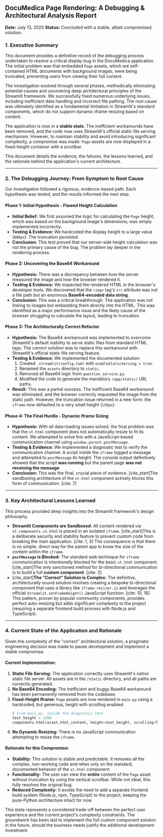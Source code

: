 ## **DocuMedica Page Rendering: A Debugging & Architectural Analysis Report**

**Date:** July 13, 2025
**Status:** Concluded with a stable, albeit compromised, solution.

### **1. Executive Summary**

This document provides a definitive record of the debugging process undertaken to resolve a critical display bug in the DocuMedica application. The initial problem was that embedded `Page` assets, which are self-contained HTML documents with background images, were being truncated, preventing users from viewing their full content.

The investigation evolved through several phases, methodically eliminating potential causes and uncovering deep architectural principles of the Streamlit framework. We successfully fixed numerous underlying issues, including inefficient data handling and incorrect file pathing. The root cause was ultimately identified as a fundamental limitation in Streamlit's standard components, which do not support dynamic iframe resizing based on content.

The application is now in a **stable state**. The inefficient workarounds have been removed, and the code now uses Streamlit's official static file serving mechanism. However, to maintain stability and avoid introducing significant complexity, a compromise was made: `Page` assets are now displayed in a fixed-height container with a scrollbar.

This document details the evidence, the failures, the lessons learned, and the rationale behind the application's current architecture.

-----

### **2. The Debugging Journey: From Symptom to Root Cause**

Our investigation followed a rigorous, evidence-based path. Each hypothesis was tested, and the results informed the next step.

#### **Phase 1: Initial Hypothesis - Flawed Height Calculation**

  * **Initial Belief:** We first assumed the logic for calculating the `Page` height, which was based on the background image's dimensions, was simply implemented incorrectly.
  * **Testing & Evidence:** We hardcoded the display height to a large value (`800px`). The truncation *persisted*.
  * **Conclusion:** This test proved that our server-side height calculation was not the primary cause of the bug. The problem lay deeper in the rendering process.

#### **Phase 2: Uncovering the Base64 Workaround**

  * **Hypothesis:** There was a discrepancy between how the server measured the image and how the browser rendered it.
  * **Testing & Evidence:** We inspected the rendered HTML in the browser's developer tools. We discovered that the `<img>` tag's `src` attribute was not a file path but an enormous **Base64-encoded data string**.
  * **Conclusion:** This was a critical breakthrough. The application was not linking to images but embedding them directly into the HTML. This was identified as a major performance issue and the likely cause of the browser struggling to calculate the layout, leading to truncation.

#### **Phase 3: The Architecturally Correct Refactor**

  * **Hypothesis:** The Base64 workaround was implemented to overcome Streamlit's default inability to serve static files from standard HTML tags. The correct solution was to replace this workaround with Streamlit's official static file serving feature.
  * **Testing & Evidence:** We implemented the documented solution:
    1.  Created `.streamlit/config.toml` with `enableStaticServing = true`.
    2.  Renamed the `assets` directory to `static`.
    3.  Removed all Base64 logic from `question_service.py`.
    4.  Modified the code to generate the mandatory `/app/static/` URL paths.
  * **Result:** This was a partial success. The inefficient Base64 workaround was eliminated, and the browser correctly requested the image from the static path. However, the truncation issue returned in a new form: the `iframe` now defaulted to a very small height (`150px`).

#### **Phase 4: The Final Hurdle - Dynamic Iframe Sizing**

  * **Hypothesis:** With all data-loading issues solved, the final problem was that the `st.html` component does not automatically resize to fit its content. We attempted to solve this with a JavaScript-based communication channel using `window.parent.postMessage`.
  * **Testing & Evidence:** We implemented a diagnostic test to verify the communication channel. A script inside the `iframe` logged a message and attempted to `postMessage` its height. The console output definitively showed that the script **was running** but the parent page **was not receiving the message**.
  * **Conclusion:** This was the final, crucial piece of evidence. [cite\_start]The sandboxing architecture of the `st.html` component actively blocks this form of communication. [cite: 7]

-----

### **3. Key Architectural Lessons Learned**

This process provided deep insights into the Streamlit framework's design philosophy.

  * **Streamlit Components are Sandboxed:** All content rendered via `st.components.v1.html` is placed in an isolated `iframe`. [cite\_start]This is a deliberate security and stability feature to prevent custom code from breaking the main application. [cite: 1, 3] The consequence is that there is no simple, direct way for the parent app to know the size of the content within the `iframe`.
  * **`postMessage` is Blocked:** The standard web technique for `iframe` communication is intentionally blocked for the basic `st.html` component. [cite\_start]The only sanctioned method for bi-directional communication is to build a full **custom component**. [cite: 2]
  * [cite\_start]**The "Correct" Solution is Complex:** The definitive, architecturally sound solution involves creating a bespoke bi-directional component that uses a library like `iframe-resizer.js` and leverages the official `Streamlit.setFrameHeight()` JavaScript function. [cite: 10, 16] This pattern, proven by popular community components, provides perfect auto-resizing but adds significant complexity to the project (requiring a separate frontend build process with Node.js and TypeScript).

-----

### **4. Current State of the Application and Rationale**

Given the complexity of the "correct" architectural solution, a pragmatic engineering decision was made to pause development and implement a stable compromise.

#### **Current Implementation:**

1.  **Static File Serving:** The application correctly uses Streamlit's native static file server. All assets are in the `/static` directory, and all paths are correctly generated.
2.  **No Base64 Encoding:** The inefficient and buggy Base64 workaround has been permanently removed from the codebase.
3.  **Fixed-Height Iframe:** `Page` assets are now rendered in `main.py` using a hardcoded, but generous, height with scrolling enabled:
    ```python
    # From main.py, inside the diagnostic test
    test_height = 1200
    components.html(asset.html_content, height=test_height, scrolling=True)
    ```
4.  **No Dynamic Resizing:** There is no JavaScript communication attempting to resize the `iframe`.

#### **Rationale for this Compromise:**

  * **Stability:** This solution is stable and predictable. It removes all the complex, non-working code and relies only on the standard, documented behavior of the `st.html` component.
  * **Functionality:** The user can view the **entire** content of the `Page` asset without truncation by using the vertical scrollbar. While not ideal, this fully resolves the original bug.
  * **Reduced Complexity:** It avoids the need to add a separate frontend build system (Node.js, npm, TypeScript) to the project, keeping the pure-Python architecture intact for now.

This state represents a considered trade-off between the perfect user experience and the current project's complexity constraints. The groundwork has been laid to implement the full custom component solution in the future, should the business needs justify the additional development investment.